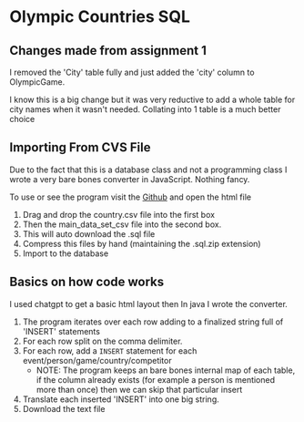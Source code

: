 # Olympic Countries SQL
## Changes made from assignment 1
I removed the 'City' table fully and just added the 'city' column to OlympicGame.

I know this is a big change but it was very reductive to add a whole table for city names when it wasn't needed.
Collating into 1 table is a much better choice

## Importing From CVS File
Due to the fact that this is a database class and not a programming class
I wrote a very bare bones converter in JavaScript. Nothing fancy.

To use or see the program visit the [Github](https://github.com/CloseRange/DatabaseSystems_CSVConverter) and open the html file

1. Drag and drop the country.csv file into the first box
2. Then the main_data_set_csv file into the second box.
3. This will auto download the .sql file
4. Compress this files by hand (maintaining the .sql.zip extension)
5. Import to the database


## Basics on how code works
I used chatgpt to get a basic html layout then In java I wrote the converter.

1. The program iterates over each row adding to a finalized string full of 'INSERT' statements
2. For each row split on the comma delimiter.
3. For each row, add a `INSERT` statement for each event/person/game/country/competitor
    * NOTE: The program keeps an bare bones internal map of each table, if the column already exists (for example a person is mentioned more than once) then we can skip that particular insert
4. Translate each inserted 'INSERT' into one big string.
5. Download the text file